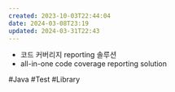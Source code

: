 ```yaml
---
created: 2023-10-03T22:44:04
date: 2024-03-08T23:19
updated: 2024-03-31T22:43
---
```

- 코드 커버리지 reporting 솔루션
- all-in-one code coverage reporting solution

#Java 
#Test 
#Library 